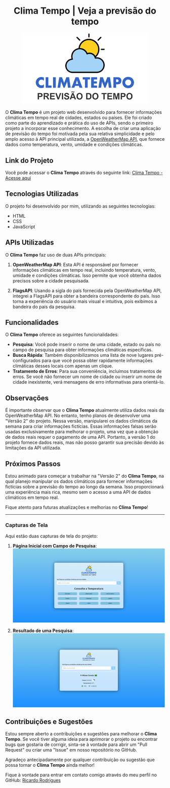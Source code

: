 <h1 align="center">Clima Tempo | Veja a previsão do tempo</h1>

<p align="center">
  <img src="./Clima-V1/assets/img/logo.png" alt="Clima Tempo Logo" width="400"/>
</p>

O **Clima Tempo** é um projeto web desenvolvido para fornecer informações climáticas em tempo real de cidades, estados ou países. Ele foi criado como parte do aprendizado e prática do uso de APIs, sendo o primeiro projeto a incorporar esse conhecimento. A escolha de criar uma aplicação de previsão do tempo foi motivada pela sua relativa simplicidade e pelo amplo acesso à API principal utilizada, a [OpenWeatherMap API](https://openweathermap.org/), que fornece dados como temperatura, vento, umidade e condições climáticas.

## Link do Projeto

Você pode acessar o **Clima Tempo** através do seguinte link: [Clima Tempo - Acesse aqui](https://climatempo0.netlify.app/)

## Tecnologias Utilizadas

O projeto foi desenvolvido por mim, utilizando as seguintes tecnologias:

- HTML
- CSS
- JavaScript

## APIs Utilizadas

O **Clima Tempo** faz uso de duas APIs principais:

1. **OpenWeatherMap API**: Esta API é responsável por fornecer informações climáticas em tempo real, incluindo temperatura, vento, umidade e condições climáticas. Isso permite que você obtenha dados precisos sobre a cidade pesquisada.

2. **FlagsAPI**: Usando a sigla do país fornecida pela OpenWeatherMap API, integrei a FlagsAPI para obter a bandeira correspondente do país. Isso torna a experiência do usuário mais visual e intuitiva, pois exibimos a bandeira do país da pesquisa.

## Funcionalidades

O **Clima Tempo** oferece as seguintes funcionalidades:

- **Pesquisa**: Você pode inserir o nome de uma cidade, estado ou país no campo de pesquisa para obter informações climáticas específicas.
- **Busca Rápida**: Também disponibilizamos uma lista de nove lugares pré-configurados para que você possa obter rapidamente informações climáticas desses locais com apenas um clique.
- **Tratamento de Erros**: Para sua conveniência, incluímos tratamentos de erros. Se você não fornecer um nome de cidade ou inserir um nome de cidade inexistente, verá mensagens de erro informativas para orientá-lo.

## Observações

É importante observar que o **Clima Tempo** atualmente utiliza dados reais da OpenWeatherMap API. No entanto, tenho planos de desenvolver uma "Versão 2" do projeto. Nessa versão, manipularei os dados climáticos da semana para criar informações fictícias. Essas informações falsas serão usadas exclusivamente para melhorar o projeto, uma vez que a obtenção de dados reais requer o pagamento de uma API. Portanto, a versão 1 do projeto fornece dados reais, mas não posso garantir sua precisão devido às limitações da API utilizada.

## Próximos Passos

Estou animado para começar a trabalhar na "Versão 2" do **Clima Tempo**, na qual planejo manipular os dados climáticos para fornecer informações fictícias sobre a previsão do tempo ao longo da semana. Isso proporcionará uma experiência mais rica, mesmo sem o acesso a uma API de dados climáticos em tempo real.

Fique atento para futuras atualizações e melhorias no **Clima Tempo**!


---

### Capturas de Tela

Aqui estão duas capturas de tela do projeto:

1. **Página Inicial com Campo de Pesquisa**:
   ![Página Inicial](./Clima-V1//assets/img/imgProjeto1.png)

2. **Resultado de uma Pesquisa**:
   ![Resultado da Pesquisa](./Clima-V1//assets/img/imgProjeto2.png)


## Contribuições e Sugestões

Estou sempre aberto a contribuições e sugestões para melhorar o **Clima Tempo**. Se você tiver alguma ideia para aprimorar o projeto ou encontrar bugs que gostaria de corrigir, sinta-se à vontade para abrir um "Pull Request" ou criar uma "Issue" em nosso repositório no GitHub.

Agradeço antecipadamente por qualquer contribuição ou sugestão que possa tornar o **Clima Tempo** ainda melhor!

Fique à vontade para entrar em contato comigo através do meu perfil no GitHub: [Ricardo Rodrigues](https://github.com/Ricardo-Rodrigues0)